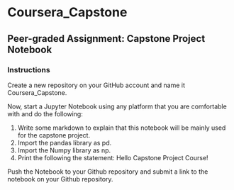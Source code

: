 # Coursera_Capstone

## Peer-graded Assignment: Capstone Project Notebook

### Instructions

Create a new repository on your GitHub account and name it Coursera_Capstone.

Now, start a Jupyter Notebook using any platform that you are comfortable with and do the following:

 1. Write some markdown to explain that this notebook will be mainly used for the capstone project.
 2. Import the pandas library as pd.
 3. Import the Numpy library as np.
 4. Print the following the statement: Hello Capstone Project Course!
 
Push the Notebook to your Github repository and submit a link to the notebook on your Github repository.

